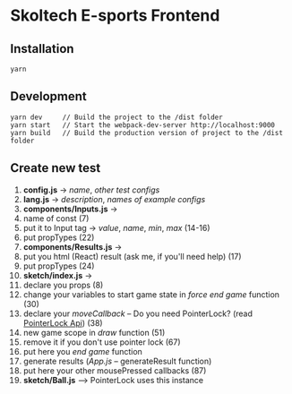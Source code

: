 # Skoltech E-sports Frontend
## Installation
```
yarn
```
## Development
```
yarn dev     // Build the project to the /dist folder
yarn start   // Start the webpack-dev-server http://localhost:9000
yarn build   // Build the production version of project to the /dist folder
```
## Create new test
1. **config.js** -> *name*, *other test configs*
2. **lang.js** -> *description*, *names of example configs*
3. **components/Inputs.js** ->
  1. name of const (7)
  2. put it to Input tag -> *value*, *name*, *min*, *max* (14-16)
  3. put propTypes (22)
4. **components/Results.js** ->
  1. put you html (React) result (ask me, if you'll need help) (17)
  2. put propTypes (24)
5. **sketch/index.js** ->
  1. declare you props (8)
  2. change your variables to start game state in *force end game* function (30)
  3. declare your *moveCallback* – Do you need PointerLock? (read [PointerLock Api](https://developer.mozilla.org/en-US/docs/Web/API/Pointer_Lock_API)) (38)
  4. new game scope in *draw* function (51)
  5. remove it if you don't use pointer lock (67)
  6. put here you *end game* function
  7. generate results (*App.js* – generateResult function)
  8. put here your other mousePressed callbacks (87)
6. **sketch/Ball.js** –> PointerLock uses this instance
